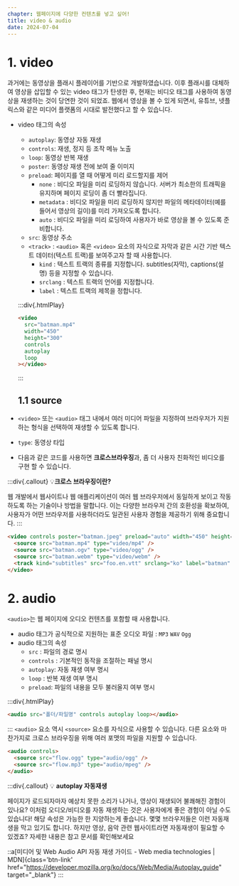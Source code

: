 ```yaml
---
chapter: 웹페이지에 다양한 컨텐츠를 넣고 싶어!
title: video & audio
date: 2024-07-04
---
```


# 1. video

과거에는 동영상을 플래시 플레이어를 기반으로 개발하였습니다. 이후 플래시를 대체하여 영상을 삽입할 수 있는 video 태그가 탄생한 후, 현재는 비디오 태그를 사용하여 동영상을 재생하는 것이 당연한 것이 되었죠. 웹에서 영상을 볼 수 있게 되면서, 유튜브, 넷플릭스와 같은 미디어 플랫폼의 시대로 발전했다고 할 수 있습니다.

- video 태그의 속성

  - `autoplay`: 동영상 자동 재생
  - `controls`: 재생, 정지 등 조작 메뉴 노출
  - `loop`: 동영상 반복 재생
  - `poster`: 동영상 재생 전에 보여 줄 이미지
  - `preload`: 페이지를 열 때 어떻게 미리 로드할지를 제어
    - `none` : 비디오 파일을 미리 로딩하지 않습니다. 서버가 최소한의 트래픽을 유지하며 페이지 로딩이 좀 더 빨라집니다.
    - `metadata` : 비디오 파일을 미리 로딩하지 않지만 파일의 메타데이터(예를 들어서 영상의 길이)를 미리 가져오도록 합니다.
    - `auto` : 비디오 파일을 미리 로딩하여 사용자가 바로 영상을 볼 수 있도록 준비합니다.
  - `src`: 동영상 주소
  - `<track>` : `<audio>` 혹은 `<video>` 요소의 자식으로 자막과 같은 시간 기반 텍스트 데이터(텍스트 트랙)를 보여주고자 할 때 사용합니다.
    - `kind` : 텍스트 트랙의 종류를 지정합니다. subtitles(자막), captions(설명) 등을 지정할 수 있습니다.
    - `srclang` : 텍스트 트랙의 언어를 지정합니다.
    - `label` : 텍스트 트랙의 제목을 정합니다.

  :::div{.htmlPlay}

  ```html
  <video
    src="batman.mp4"
    width="450"
    height="300"
    controls
    autoplay
    loop
  ></video>
  ```

  :::

  ## 1.1 source

- `<video>` 또는 `<audio>` 태그 내에서 여러 미디어 파일을 지정하여 브라우저가 지원하는 형식을 선택하여 재생할 수 있도록 합니다.
- `type`: 동영상 타입
- 다음과 같은 코드를 사용하면 **크로스브라우징**과, 좀 더 사용자 친화적인 비디오를 구현 할 수 있습니다.

:::div{.callout}
💡**크로스 브라우징이란?**

웹 개발에서 웹사이트나 웹 애플리케이션이 여러 웹 브라우저에서 동일하게 보이고 작동하도록 하는 기술이나 방법을 말합니다. 이는 다양한 브라우저 간의 호환성을 확보하여, 사용자가 어떤 브라우저를 사용하더라도 일관된 사용자 경험을 제공하기 위해 중요합니다.
:::

```html
<video controls poster="batman.jpeg" preload="auto" width="450" height="300">
  <source src="batman.mp4" type="video/mp4" />
  <source src="batman.ogv" type="video/ogg" />
  <source src="batman.webm" type="video/webm" />
  <track kind="subtitles" src="foo.en.vtt" srclang="ko" label="batman" />
</video>
```

# 2. audio

`<audio>`는 웹 페이지에 오디오 컨텐츠를 포함할 때 사용합니다.

- audio 태그가 공식적으로 지원하는 표준 오디오 파일 : `MP3` `WAV` `Ogg`
- audio 태그의 속성
  - `src` : 파일의 경로 명시
  - `controls` : 기본적인 동작을 조절하는 패널 명시
  - `autoplay`: 자동 재생 여부 명시
  - `loop` : 반복 재생 여부 명시
  - `preload`: 파일의 내용을 모두 불러올지 여부 명시

:::div{.htmlPlay}

```html
<audio src="폴더/파일명" controls autoplay loop></audio>
```

:::
`<audio>` 요소 역시 `<source>` 요소를 자식으로 사용할 수 있습니다. 다른 요소와 마찬가지로 크로스 브라우징을 위해 여러 포맷의 파일을 지원할 수 있습니다.

```html
<audio controls>
  <source src="flow.ogg" type="audio/ogg" />
  <source src="flow.mp3" type="audio/mpeg" />
</audio>
```

:::div{.callout}
💡 **autoplay 자동재생**

페이지가 로드되자마자 예상치 못한 소리가 나거나, 영상이 재생되어 불쾌해진 경험이 있나요?
이처럼 오디오/비디오를 자동 재생하는 것은 사용자에게 좋은 경험이 아닐 수도 있습니다! 해당 속성은 가능한 한 지양하는게 좋습니다.
몇몇 브라우저들은 이런 자동재생을 막고 있기도 합니다.
하지만 영상, 음악 관련 웹사이트라면 자동재생이 필요할 수 있겠죠?
자세한 내용은 참고 문서를 확인해보세요

::a[미디어 및 Web Audio API 자동 재생 가이드 - Web media technologies | MDN]{class='btn-link' href="https://developer.mozilla.org/ko/docs/Web/Media/Autoplay_guide" target="\_blank"}
:::
